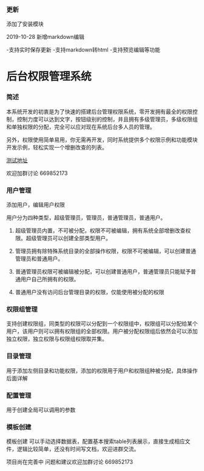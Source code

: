 ### 更新
添加了安装模块

2019-10-28
新增markdown编辑

-支持实时保存更新
-支持markdown转html
-支持预览编辑等功能


# 后台权限管理系统

### 简述

本系统开发的初衷是为了快速的搭建后台管理权限系统，零开发拥有最全的权限控制，控制力度可以达到文字，按钮级别的控制，并且拥有多级管理员，多级权限组和单独权限的分配，完全可以应对现在系统后台多人员的管理。

另外，权限使用简单易用，你无需再开发，同时系统提供多个权限示例和功能模块开发示例，轻松实现一个增删改查的列表。

[测试地址](http://admin.codebooks.cn/)

欢迎加群讨论 669852173

### 用户管理

添加用户，编辑用户权限

用户分为四种类型，超级管理员，管理员，普通管理员，普通用户。

1. 超级管理员内置，不可被分配，权限不可被编辑，拥有系统全部增删改查权限。超级管理员可以创建全部类型用户。

2. 管理员拥有除特殊系统目录的全部操作权限，权限不可被编辑，可以创建普通管理员和普通用户。

3. 普通管理员权限可被编辑被分配，可以创建普通用户，普通管理员只能赋予普通用户自己所拥有的权限。

4. 普通用户没有访问后台管理目录的权限，仅能使用被分配的权限

### 权限组管理

支持创建权限组，同类型的权限可以分配到一个权限组中，权限组可以分配给某个用户，该用户则可以拥有权限组的全部权限。用户被分配权限组后依然会可以添加独立权限，独立权限与权限组权限取并集。

### 目录管理

用于添加左侧目录和功能权限，添加的权限用于用户和权限组种被分配，具体操作后面详解

### 配置管理

用于创建全局可以调用的参数

### 模板创建

模板创建 可以手动选择数据表，配置基本搜索table列表展示，直接生成相应文件，逻辑比较简单，还没有时间写文档，欢迎进群交流。


项目尚在完善中 问题和建议欢迎加群讨论  669852173

